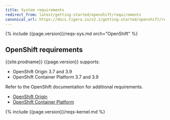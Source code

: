 ```yaml
---
title: System requirements
redirect_from: latest/getting-started/openshift/requirements
canonical_url: https://docs.tigera.io/v2.1/getting-started/openshift/requirements
---
```


{% include {{page.version}}/reqs-sys.md orch="OpenShift" %}

## OpenShift requirements

{{site.prodname}} {{page.version}} supports:

- OpenShift Origin 3.7 and 3.9
- OpenShift Container Platform 3.7 and 3.9

Refer to the OpenShift documentation for additional requirements.

- [OpenShift Origin](https://docs.openshift.org/latest/install/prerequisites.html)
- [OpenShift Container Platform](https://docs.openshift.com/container-platform/latest/install/prerequisites.html)

{% include {{page.version}}/reqs-kernel.md %}
